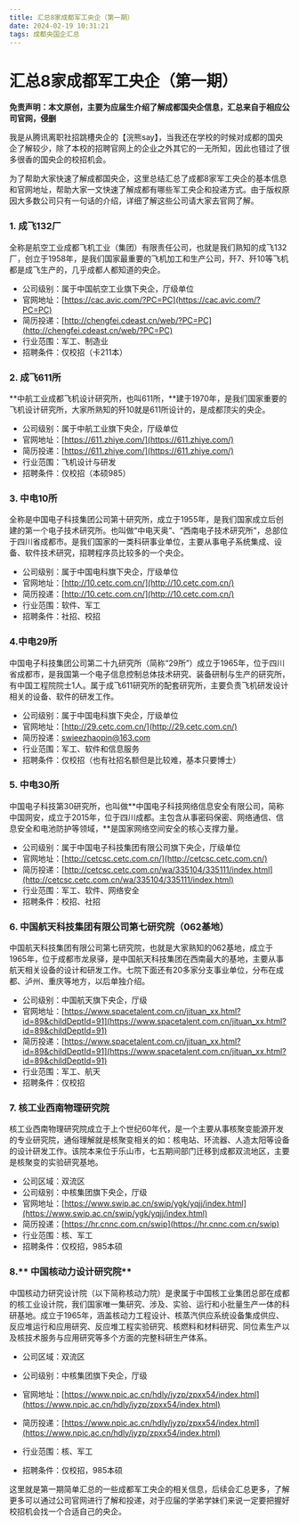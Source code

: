 ```yaml
---
title: 汇总8家成都军工央企（第一期）
date: 2024-02-19 10:31:21
tags: 成都央国企汇总
---
```


# 汇总8家成都军工央企（第一期）

**免责声明：本文原创，主要为应届生介绍了解成都国央企信息，汇总来自于相应公司官网，侵删**

我是从腾讯离职社招跳槽央企的【浣熊say】，当我还在学校的时候对成都的国央企了解较少，除了本校的招聘官网上的企业之外其它的一无所知，因此也错过了很多很香的国央企的校招机会。

为了帮助大家快速了解成都国央企，这里总结汇总了成都8家军工央企的基本信息和官网地址，帮助大家一文快速了解成都有哪些军工央企和投递方式。由于版权原因大多数公司只有一句话的介绍，详细了解这些公司请大家去官网了解。

### 1. 成飞132厂

全称是航空工业成都飞机工业（集团）有限责任公司，也就是我们熟知的成飞132厂，创立于1958年，是我们国家最重要的飞机加工和生产公司，歼7、歼10等飞机都是成飞生产的，几乎成都人都知道的央企。

* 公司级别：属于中国航空工业旗下央企，厅级单位
* 官网地址：[https://cac.avic.com/?PC=PC](https://cac.avic.com/?PC=PC)
* 简历投递：[http://chengfei.cdeast.cn/web/?PC=PC](http://chengfei.cdeast.cn/web/?PC=PC)
* 行业范围：军工、制造业
* 招聘条件：仅校招（卡211本）

### 2. 成飞611所

**中航工业成都飞机设计研究所，也叫611所，**建于1970年，是我们国家重要的飞机设计研究所，大家所熟知的歼10就是611所设计的，是成都顶尖的央企。

* 公司级别：属于中航工业旗下央企，厅级单位
* 官网地址：[https://611.zhiye.com/](https://611.zhiye.com/)
* 简历投递：[https://611.zhiye.com/](https://611.zhiye.com/)
* 行业范围：飞机设计与研发
* 招聘条件：仅校招（本硕985）

### 3. 中电10所

全称是中国电子科技集团公司第十研究所，成立于1955年，是我们国家成立后创建的第一个电子技术研究所。也叫做“中电天奥”、“西南电子技术研究所”，总部位于四川省成都市。是我们国家的一类科研事业单位，主要从事电子系统集成、设备、软件技术研究，招聘程序员比较多的一个央企。

* 公司级别：属于中国电科旗下央企，厅级单位
* 官网地址：[http://10.cetc.com.cn/](http://10.cetc.com.cn/)
* 简历投递：[http://10.cetc.com.cn/](http://10.cetc.com.cn/)
* 行业范围：软件、军工
* 招聘条件：社招、校招

### 4.中电29所

中国电子科技集团公司第二十九研究所（简称“29所”）成立于1965年，位于四川省成都市，是我国第一个电子信息控制总体技术研究、装备研制与生产的研究所，有中国工程院院士1人。属于成飞611研究所的配套研究所，主要负责飞机研发设计相关的设备、软件的研发工作。

* 公司级别：属于中国电科旗下央企，厅级单位
* 官网地址：[http://29.cetc.com.cn/](http://29.cetc.com.cn/)
* 简历投递：swieezhaopin@163.com
* 行业范围：军工、软件和信息服务
* 招聘条件：仅校招（也有社招名额但是比较难，基本只要博士）

### 5. 中电30所

中国电子科技第30研究所，也叫做**中国电子科技网络信息安全有限公司，简称中国网安，成立于2015年，位于四川成都。主包含从事密码保密、网络通信、信息安全和电池防护等领域，**是国家网络空间安全的核心支撑力量。

* 公司级别：属于中国电子科技集团有限公司旗下央企，厅级单位
* 官网地址：[http://cetcsc.cetc.com.cn/](http://cetcsc.cetc.com.cn/)
* 简历投递：[http://cetcsc.cetc.com.cn/wa/335104/335111/index.html](http://cetcsc.cetc.com.cn/wa/335104/335111/index.html)
* 行业范围：军工、软件、网络安全
* 招聘条件：校招、社招

### 6. 中国航天科技集团有限公司第七研究院（062基地）

中国航天科技集团有限公司第七研究院，也就是大家熟知的062基地，成立于1965年，位于成都市龙泉驿，是中国航天科技集团在西南最大的基地，主要从事航天相关设备的设计和研发工作。七院下面还有20多家分支事业单位，分布在成都、泸州、重庆等地方，以后单独介绍。

* 公司级别：中国航天旗下央企，厅级
* 官网地址：[https://www.spacetalent.com.cn/jituan_xx.html?id=89&childDeptId=91](https://www.spacetalent.com.cn/jituan_xx.html?id=89&childDeptId=91)
* 简历投递：[https://www.spacetalent.com.cn/jituan_xx.html?id=89&childDeptId=91](https://www.spacetalent.com.cn/jituan_xx.html?id=89&childDeptId=91)
* 行业范围：军工、航天
* 招聘条件：仅校招

### 7. 核工业西南物理研究院

核工业西南物理研究院成立于上个世纪60年代，是一个主要从事核聚变能源开发的专业研究院，通俗理解就是核聚变相关的如：核电站、环流器、人造太阳等设备的设计研发工作。该院本来位于乐山市，七五期间部门迁移到成都双流地区，主要是核聚变的实验研究基地。

* 公司区域：双流区
* 公司级别：中核集团旗下央企，厅级
* 官网地址：[https://www.swip.ac.cn/swip/ygk/yqjj/index.html](https://www.swip.ac.cn/swip/ygk/yqjj/index.html)
* 简历投递：[https://hr.cnnc.com.cn/swip](https://hr.cnnc.com.cn/swip)
* 行业范围：核、军工
* 招聘条件：仅校招，985本硕

### 8.** 中国核动力设计研究院**

中国核动力研究设计院（以下简称核动力院）是隶属于中国核工业集团总部在成都的核工业设计院，我们国家唯一集研究、涉及、实验、运行和小批量生产一体的科研基地。成立于1965年，涵盖核动力工程设计、核蒸汽供应系统设备集成供应、反应堆运行和应用研究、反应堆工程实验研究、核燃料和材料研究、同位素生产以及核技术服务与应用研究等多个方面的完整科研生产体系。

* 公司区域：双流区


* 公司级别：中核集团旗下央企，厅级
* 官网地址：[https://www.npic.ac.cn/hdly/jyzp/zpxx54/index.html](https://www.npic.ac.cn/hdly/jyzp/zpxx54/index.html)
* 简历投递：[https://www.npic.ac.cn/hdly/jyzp/zpxx54/index.html](https://www.npic.ac.cn/hdly/jyzp/zpxx54/index.html)
* 行业范围：核、军工
* 招聘条件：仅校招，985本硕

这里就是第一期简单汇总的一些成都军工央企的相关信息，后续会汇总更多，了解更多可以通过公司官网进行了解和投递，对于应届的学弟学妹们来说一定要把握好校招机会找一个合适自己的央企。
